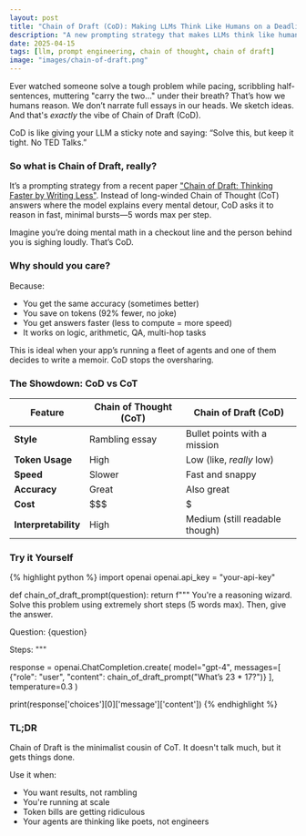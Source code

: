 ```yaml
---
layout: post
title: "Chain of Draft (CoD): Making LLMs Think Like Humans on a Deadline"
description: "A new prompting strategy that makes LLMs think like humans on a deadline"
date: 2025-04-15
tags: [llm, prompt engineering, chain of thought, chain of draft]
image: "images/chain-of-draft.png"
---
```


Ever watched someone solve a tough problem while pacing, scribbling half-sentences, muttering "carry the two..." under their breath? That’s how we humans reason. We don’t narrate full essays in our heads. We sketch ideas. And that's *exactly* the vibe of Chain of Draft (CoD).

CoD is like giving your LLM a sticky note and saying: “Solve this, but keep it tight. No TED Talks.”

### So what is Chain of Draft, really?

It’s a prompting strategy from a recent paper ["Chain of Draft: Thinking Faster by Writing Less"](https://arxiv.org/abs/2502.18600). Instead of long-winded Chain of Thought (CoT) answers where the model explains every mental detour, CoD asks it to reason in fast, minimal bursts—5 words max per step.

Imagine you’re doing mental math in a checkout line and the person behind you is sighing loudly. That’s CoD.

### Why should you care?

Because:

- You get the same accuracy (sometimes better)
- You save on tokens (92% fewer, no joke)
- You get answers faster (less to compute = more speed)
- It works on logic, arithmetic, QA, multi-hop tasks

This is ideal when your app’s running a fleet of agents and one of them decides to write a memoir. CoD stops the oversharing.

### The Showdown: CoD vs CoT

| Feature              | Chain of Thought (CoT) | Chain of Draft (CoD)           |
| -------------------- | ---------------------- | ------------------------------ |
| **Style**            | Rambling essay         | Bullet points with a mission   |
| **Token Usage**      | High                   | Low (like, *really* low)       |
| **Speed**            | Slower                 | Fast and snappy                |
| **Accuracy**         | Great                  | Also great                     |
| **Cost**             | \$\$\$                 | \$                             |
| **Interpretability** | High                   | Medium (still readable though) |

### Try it Yourself

{% highlight python %}
import openai
openai.api_key = "your-api-key"

def chain_of_draft_prompt(question):
    return f"""
You're a reasoning wizard. Solve this problem using extremely short steps (5 words max). Then, give the answer.

Question: {question}

Steps:
"""

response = openai.ChatCompletion.create(
    model="gpt-4",
    messages=[
        {"role": "user", "content": chain_of_draft_prompt("What’s 23 * 17?")}
    ],
    temperature=0.3
)

print(response['choices'][0]['message']['content'])
{% endhighlight %}

### TL;DR

Chain of Draft is the minimalist cousin of CoT. It doesn't talk much, but it gets things done.

Use it when:

- You want results, not rambling
- You're running at scale
- Token bills are getting ridiculous
- Your agents are thinking like poets, not engineers
